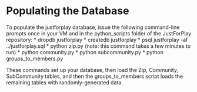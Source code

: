 # Populating the Database

To populate the justforplay database, issue the following command-line prompts
once in your VM and in the python_scripts folder of the JustForPlay repository:
    * dropdb justforplay 
    * createdb justforplay
    * psql justforplay -af ../justforplay.sql
    * python zip.py (note: this command takes a few minutes to run)
    * python community.py
    * python subcommunity.py
    * python groups_to_members.py

These commands set up your database, then load the Zip, Community, SubCommunity tables,
and then the groups_to_members script loads the remaining tables with randomly-generated
data.